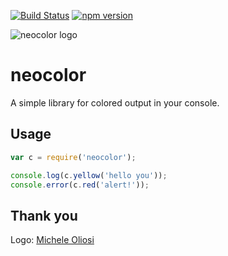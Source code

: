 [![Build Status](https://travis-ci.org/dgellow/neocolor.svg?branch=master)](https://travis-ci.org/dgellow/neocolor) [![npm version](https://badge.fury.io/js/neocolor.svg)](https://badge.fury.io/js/neocolor)

![neocolor logo](http://i.imgur.com/9kpA4C9.png)

# neocolor

A simple library for colored output in your console.

## Usage

```js
var c = require('neocolor');

console.log(c.yellow('hello you'));
console.error(c.red('alert!'));
```

## Thank you

Logo: [Michele Oliosi](http://michaloe.deviantart.com/)
